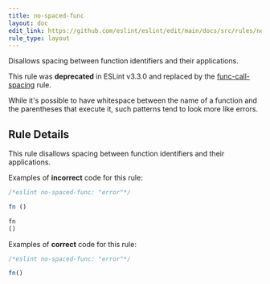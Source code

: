 ```yaml
---
title: no-spaced-func
layout: doc
edit_link: https://github.com/eslint/eslint/edit/main/docs/src/rules/no-spaced-func.md
rule_type: layout
---
```


<!--FIXABLE-->

Disallows spacing between function identifiers and their applications.

This rule was **deprecated** in ESLint v3.3.0 and replaced by the [func-call-spacing](func-call-spacing) rule.

While it's possible to have whitespace between the name of a function and the parentheses that execute it, such patterns tend to look more like errors.

## Rule Details

This rule disallows spacing between function identifiers and their applications.

Examples of **incorrect** code for this rule:

```js
/*eslint no-spaced-func: "error"*/

fn ()

fn
()
```

Examples of **correct** code for this rule:

```js
/*eslint no-spaced-func: "error"*/

fn()
```
